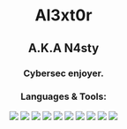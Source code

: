 <!--
**al3xt0r/al3xt0r** is a ✨ _special_ ✨ repository because its `README.md` (this file) appears on your GitHub profile.

Here are some ideas to get you started:

- 🔭 I’m currently working on ...
- 🌱 I’m currently learning ...
- 👯 I’m looking to collaborate on ...
- 🤔 I’m looking for help with ...
- 💬 Ask me about ...
- 📫 How to reach me: ...
- 😄 Pronouns: ...
- ⚡ Fun fact: ...
-->
<h1 align="center">Al3xt0r</h1>
<h2 align="center">A.K.A N4sty</h1>
<h3 align="center">Cybersec enjoyer.</h3>

<h3 align="center">Languages & Tools:</h3>
<p align="center"> 
  <a>
    <img src="https://img.shields.io/badge/Shell_Script-121011?style=for-the-badge&logo=gnu-bash&logoColor=white" />
    <img src="https://img.shields.io/badge/Python-FFD43B?style=for-the-badge&logo=python&logoColor=blue" />
    <img src="https://img.shields.io/badge/Java-000000?style=for-the-badge&logo=OpenJDK&logoColor=red"/>
    <img src="https://img.shields.io/badge/Linux-FCC624?style=for-the-badge&logo=linux&logoColor=black"/>
    <img src="https://img.shields.io/badge/HackTheBox-111927?style=for-the-badge&logo=Hack%20The%20Box&logoColor=9FEF00"/>
    <img src="https://img.shields.io/badge/GIT-E44C30?style=for-the-badge&logo=git&logoColor=white"/>
    <img src="https://img.shields.io/badge/Keras-FF0000?style=for-the-badge&logo=keras&logoColor=white"/>
    <img src="https://img.shields.io/badge/C%2B%2B-00599C?style=for-the-badge&logo=c%2B%2B&logoColor=white"/>
    <img src="https://img.shields.io/badge/MySQL-4479A1?style=for-the-badge&logo=mysql&logoColor=white"/>
    <img src="https://img.shields.io/badge/Microsoft_SQL_Server-CC2927?style=for-the-badge&logo=mysql&logoColor=white"/>
  </a>
</p>
